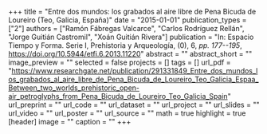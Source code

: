 +++
title = "Entre dos mundos: los grabados al aire libre de Pena Bicuda de Loureiro (Teo, Galicia, España)"
date = "2015-01-01"
publication_types = ["2"]
authors = ["Ramón Fábregas Valcarce", "Carlos Rodríguez Rellán", "Jorge Guitián Castromil", "Xoán Guitián Rivera"]
publication = "In: Espacio Tiempo y Forma. Serie I, Prehistoria y Arqueología, (0), 6, _pp. 177--195_, https://doi.org/10.5944/etfi.6.2013.11220"
abstract = ""
abstract_short = ""
image_preview = ""
selected = false
projects = []
tags = []
url_pdf = "https://www.researchgate.net/publication/291331849_Entre_dos_mundos_los_grabados_al_aire_libre_de_Pena_Bicuda_de_Loureiro_Teo_Galicia_Espaa_Between_two_worlds_prehistoric_open-air_petroglyphs_from_Pena_Bicuda_de_Loureiro_Teo_Galicia_Spain"
url_preprint = ""
url_code = ""
url_dataset = ""
url_project = ""
url_slides = ""
url_video = ""
url_poster = ""
url_source = ""
math = true
highlight = true
[header]
image = ""
caption = ""
+++
